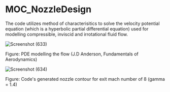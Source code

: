 # MOC_NozzleDesign

The code utilizes method of characterisitics to solve the velocity potential equation (which is a hyperbolic partial differential equation) used for modelling compressible, inviscid and irrotational fluid flow.

![Screenshot (633)](https://user-images.githubusercontent.com/79853965/196799527-56a7bbcd-17cc-4a6f-8753-aff9ee38e386.png)

Figure: PDE modelling the flow (J.D Anderson, Fundamentals of Aerodynamics)



![Screenshot (634)](https://user-images.githubusercontent.com/79853965/196974763-f34f1098-00dc-4337-a6fd-ec84255a3885.png)

Figure: Code's generated nozzle contour for exit mach number of 8 (gamma = 1.4)
